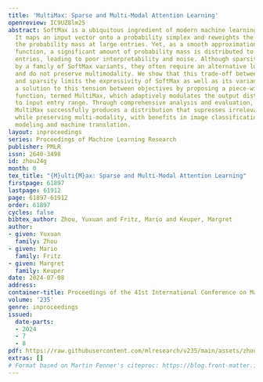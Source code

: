 ```yaml
---
title: 'MultiMax: Sparse and Multi-Modal Attention Learning'
openreview: IC9UZ8lm25
abstract: SoftMax is a ubiquitous ingredient of modern machine learning algorithms.
  It maps an input vector onto a probability simplex and reweights the input by concentrating
  the probability mass at large entries. Yet, as a smooth approximation to the Argmax
  function, a significant amount of probability mass is distributed to other, residual
  entries, leading to poor interpretability and noise. Although sparsity can be achieved
  by a family of SoftMax variants, they often require an alternative loss function
  and do not preserve multimodality. We show that this trade-off between multi-modality
  and sparsity limits the expressivity of SoftMax as well as its variants. We provide
  a solution to this tension between objectives by proposing a piece-wise differentiable
  function, termed MultiMax, which adaptively modulates the output distribution according
  to input entry range. Through comprehensive analysis and evaluation, we show that
  MultiMax successfully produces a distribution that supresses irrelevant entries
  while preserving multi-modality, with benefits in image classification, language
  modeling and machine translation.
layout: inproceedings
series: Proceedings of Machine Learning Research
publisher: PMLR
issn: 2640-3498
id: zhou24g
month: 0
tex_title: "{M}ulti{M}ax: Sparse and Multi-Modal Attention Learning"
firstpage: 61897
lastpage: 61912
page: 61897-61912
order: 61897
cycles: false
bibtex_author: Zhou, Yuxuan and Fritz, Mario and Keuper, Margret
author:
- given: Yuxuan
  family: Zhou
- given: Mario
  family: Fritz
- given: Margret
  family: Keuper
date: 2024-07-08
address:
container-title: Proceedings of the 41st International Conference on Machine Learning
volume: '235'
genre: inproceedings
issued:
  date-parts:
  - 2024
  - 7
  - 8
pdf: https://raw.githubusercontent.com/mlresearch/v235/main/assets/zhou24g/zhou24g.pdf
extras: []
# Format based on Martin Fenner's citeproc: https://blog.front-matter.io/posts/citeproc-yaml-for-bibliographies/
---
```

